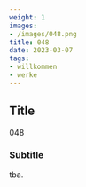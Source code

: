 ```yaml
---
weight: 1
images:
- /images/048.png
title: 048
date: 2023-03-07
tags:
- willkommen
- werke
---
```


## Title
048

### Subtitle
tba.